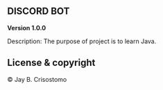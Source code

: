 ## DISCORD BOT

**Version 1.0.0**

Description:
The purpose of project is to learn Java.

## License & copyright

© Jay B. Crisostomo
